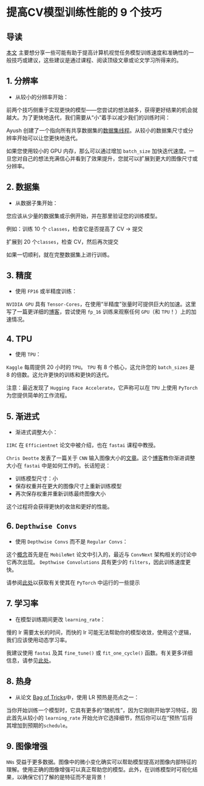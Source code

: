 # 提高CV模型训练性能的 9 个技巧



## 导读

[本文](https://www.kaggle.com/competitions/happy-whale-and-dolphin/discussion/310105 "Source") 主要想分享一些可能有助于提高计算机视觉任务模型训练速度和准确性的一般技巧或建议，这些建议是通过课程、阅读顶级文章或论文学习所得来的。



## 1. 分辨率

- 从较小的分辨率开始：

前两个技巧侧重于实现更快的模型——您尝试的想法越多，获得更好结果的机会就越大。为了更快地迭代，我们需要从“小”着手以减少我们的训练时间：

Ayush 创建了一个指向所有共享数据集的[数据集线程](https://www.kaggle.com/c/happy-whale-and-dolphin/discussion/309691 "Datasets thread")。从较小的数据集尺寸或分辨率开始可以让您更快地迭代。

如果您使用较小的 GPU 内存，那么可以通过增加 `batch_size` 加快迭代速度。一旦您对自己的想法充满信心并看到了效果提升，您就可以扩展到更大的图像尺寸或分辨率。



## 2. 数据集

- 从数据子集开始：

您应该从少量的数据集或示例开始，并在那里验证您的训练模型。

例如：训练 10 个 `classes`，检查它是否提高了 CV ->  提交

扩展到 20 个`classes`，检查 CV，然后再次提交

如果一切顺利，就在完整数据集上进行训练。



## 3. 精度

- 使用 `FP16` 或半精度训练：

`NVIDIA GPU` 具有 `Tensor-Cores`，在使用“半精度”张量时可提供巨大的加速。这里写了一篇更详细的[博客](https://hackernoon.com/rtx-2080ti-vs-gtx-1080ti-fastai-mixed-precision-training-comparisons-on-cifar-100-761d8f615d7f "半精度训练")，尝试使用 `fp_16` 训练来观察任何 `GPU`（和 `TPU`！）上的加速情况。



## 4. TPU

- 使用 `TPU`：

`Kaggle` 每周提供 20 小时的 `TPU`。 `TPU` 有 8 个核心，这允许您的 `batch_sizes` 是 8 的倍数。这允许更快的训练和更快的迭代。

注意：最近发现了 `Hugging Face Accelerate`，它声称可以在 `TPU` 上使用 `PyTorch` 为您提供简单的工作流程。



## 5. 渐进式

- 渐进式调整大小：

`IIRC` 在 `Efficientnet` 论文中被介绍，也在 `fastai` 课程中教授。

`Chris Deotte` 发表了一篇关于 `CNN` 输入图像大小的[文章](https://www.kaggle.com/c/siim-isic-melanoma-classification/discussion/160147 "post")。这个[博客](https://medium.com/analytics-vidhya/novel-techniques-to-win-an-image-classification-hackathon-part-2-e33bf0ad5fe6 "blog")教你渐进调整大小在 `fastai` 中是如何工作的。长话短说：

- 训练模型尺寸：小
- 保存权重并在更大的图像尺寸上重新训练模型
- 再次保存权重并重新训练最终图像大小

这个过程将会获得更快的收敛和更好的性能。



## 6. `Depthwise Convs`

- 使用 `Depthwise Convs` 而不是 `Regular Convs`：

这个[概念](https://paperswithcode.com/method/depthwise-convolution "concept")首先是在 `MobileNet` 论文中引入的，最近与 `ConvNext` 架构相关的讨论中它再次出现。 `Depthwise Convolutions` 具有更少的 `filters`，因此训练速度更快。

请参阅[此处](https://discuss.pytorch.org/t/how-to-modify-a-conv2d-to-depthwise-separable-convolution/15843/4 "Depthwise Convolutions")以获取有关使其在 `PyTorch` 中运行的一些提示



## 7. 学习率

- 在模型训练期间更改 `learning_rate`：

慢的 lr 需要太长的时间，而快的 lr 可能无法帮助你的模型收敛，使用这个逻辑，我们应该使用动态学习率。

我建议使用 `fastai` 及其 `fine_tune()` 或 `fit_one_cycle()` 函数。有关更多详细信息，请参见[此处](https://forums.fast.ai/t/fine-tune-vs-fit-one-cycle/66029 "学习率")。



## 8. 热身

- 从论文 [Bag of Tricks](https://arxiv.org/pdf/1812.01187.pdf "Bag of Tricks")中，使用 LR 预热是亮点之一：

当你开始训练一个模型时，它具有更多的“随机性”，因为它刚刚开始学习特征，因此首先从较小的 `learning_rate` 开始允许它选择细节，然后你可以在“预热”后将其增加到预期的`schedule`。



## 9. 图像增强

`NNs` 受益于更多数据。图像中的微小变化确实可以帮助模型提高对图像内部特征的理解。使用正确的图像增强可以真正帮助您的模型。此外，在训练模型时可视化结果，以确保它们了解的是特征而不是背景！